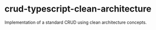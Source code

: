 # crud-typescript-clean-architecture
Implementation of a standard CRUD using clean architecture concepts.
